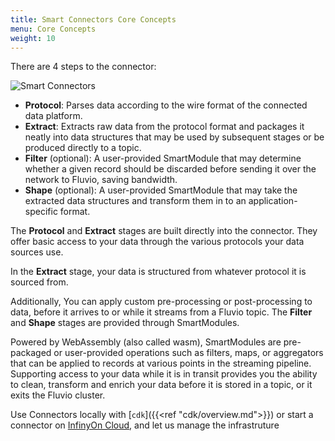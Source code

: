 ```yaml
---
title: Smart Connectors Core Concepts 
menu: Core Concepts
weight: 10
---
```


There are 4 steps to the connector:

<img src="/images/smart-connectors-extra.svg"
     alt="Smart Connectors"
     style="justify: center; max-width: 600px" />

- **Protocol**: Parses data according to the wire format of the connected data platform.
- **Extract**: Extracts raw data from the protocol format and packages it neatly into data structures
  that may be used by subsequent stages or be produced directly to a topic.
- **Filter** (optional): A user-provided SmartModule that may determine whether a given record
  should be discarded before sending it over the network to Fluvio, saving bandwidth.
- **Shape** (optional): A user-provided SmartModule that may take the extracted data structures and
  transform them in to an application-specific format.

The **Protocol** and **Extract** stages are built directly into the
connector. They offer basic access to your data through the various protocols your data sources use.

In the **Extract** stage, your data is structured from whatever protocol it is sourced from.

Additionally, You can apply custom pre-processing or post-processing to data, before it
arrives to or while it streams from a Fluvio topic. The **Filter** and **Shape** stages are provided through SmartModules.

Powered by WebAssembly (also called wasm), SmartModules are pre-packaged or user-provided operations such as filters, maps, or aggregators that can be applied to records at various points in the streaming pipeline.
Supporting access to your data while it is in transit provides you the ability to clean, transform and enrich your data before it is stored in a topic, or it exits the Fluvio cluster.

Use Connectors locally with [`cdk`]({{<ref "cdk/overview.md">}}) or start a connector on [InfinyOn Cloud](https://infinyon.cloud), and let us manage the infrastruture